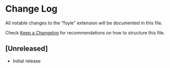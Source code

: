 # Change Log

All notable changes to the "foyle" extension will be documented in this file.

Check [Keep a Changelog](http://keepachangelog.com/) for recommendations on how to structure this file.

## [Unreleased]

- Initial release